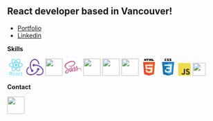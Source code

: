 
<h2>React developer based in Vancouver!</h2>

- [Portfolio](https://www.sachikoyokoyama.com/)
- [Linkedin](https://www.linkedin.com/in/sachikoyokoyama/)

**Skills**

<img src="https://raw.githubusercontent.com/devicons/devicon/master/icons/react/react-original-wordmark.svg" width="40" height="40" /> <img src="https://raw.githubusercontent.com/devicons/devicon/master/icons/redux/redux-original.svg" width="40" height="40" /> <img src="https://cdn3.iconfinder.com/data/icons/social-media-2068/64/_shopping-512.png" width="40" height="40" /> <img src="https://raw.githubusercontent.com/devicons/devicon/master/icons/sass/sass-original.svg" width="40" height="40" /> <img src="https://styled-components.com/logo.png" width="40" height="40" /> <img src="https://material-ui.com/static/logo.png" width="40" height="40" /> <img src="https://gw.alipayobjects.com/zos/rmsportal/rlpTLlbMzTNYuZGGCVYM.png" width="40" height="40" /> <img src="https://raw.githubusercontent.com/devicons/devicon/master/icons/html5/html5-original-wordmark.svg" width="40" height="40" /> <img src="https://raw.githubusercontent.com/devicons/devicon/master/icons/css3/css3-original-wordmark.svg" width="40" height="40" /> <img src="https://raw.githubusercontent.com/devicons/devicon/master/icons/javascript/javascript-original.svg" width="30" height="30" />   <img src="https://tetra4d.com/wp-content/uploads/2017/02/adobe-icon.png" width="30" height="30"/>


**Contact**

<a href="mailto:sachiko.dev.0811@gmail.com">
  <img src="https://icons-for-free.com/iconfiles/png/512/google+mail+icon-1320192249286867468.png" width="40" height="40" />
</a>


<!--
**sachiko0811/sachiko0811** is a ✨ _special_ ✨ repository because its `README.md` (this file) appears on your GitHub profile.

Here are some ideas to get you started:

- 🔭 I’m currently working on ...
- 🌱 I’m currently learning ...
- 👯 I’m looking to collaborate on ...
- 🤔 I’m looking for help with ...
- 💬 Ask me about ...
- 📫 How to reach me: ...
- 😄 Pronouns: ...
- ⚡ Fun fact: ...
-->
